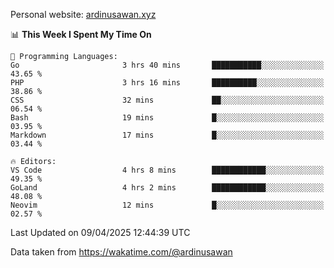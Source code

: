 Personal website: [ardinusawan.xyz](https://ardinusawan.xyz)

<!--START_SECTION:waka-->
📊 **This Week I Spent My Time On** 

```text
💬 Programming Languages: 
Go                       3 hrs 40 mins       ███████████░░░░░░░░░░░░░░   43.65 % 
PHP                      3 hrs 16 mins       ██████████░░░░░░░░░░░░░░░   38.86 % 
CSS                      32 mins             ██░░░░░░░░░░░░░░░░░░░░░░░   06.54 % 
Bash                     19 mins             █░░░░░░░░░░░░░░░░░░░░░░░░   03.95 % 
Markdown                 17 mins             █░░░░░░░░░░░░░░░░░░░░░░░░   03.44 % 

🔥 Editors: 
VS Code                  4 hrs 8 mins        ████████████░░░░░░░░░░░░░   49.35 % 
GoLand                   4 hrs 2 mins        ████████████░░░░░░░░░░░░░   48.08 % 
Neovim                   12 mins             █░░░░░░░░░░░░░░░░░░░░░░░░   02.57 % 
```


 Last Updated on 09/04/2025 12:44:39 UTC
<!--END_SECTION:waka-->
Data taken from https://wakatime.com/@ardinusawan
